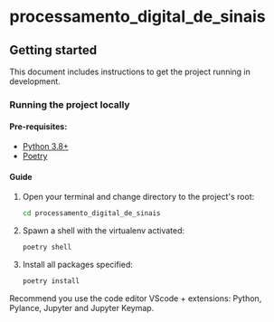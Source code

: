 # processamento_digital_de_sinais
## Getting started

This document includes instructions to get the project running in development.

### Running the project locally

#### Pre-requisites:

- [Python 3.8+](https://www.digitalocean.com/community/tutorials/how-to-install-python-3-and-set-up-a-programming-environment-on-an-ubuntu-20-04-server-pt)
- [Poetry](https://python-poetry.org/docs/)


#### Guide

1. Open your terminal and change directory to the project's root:
   ```bash
   cd processamento_digital_de_sinais
   ```

2. Spawn a shell with the virtualenv activated:
   ```bash
   poetry shell
   ```

3. Install all packages specified:
   ```bash
   poetry install
   ```
Recommend you use the code editor VScode + extensions: Python, Pylance, Jupyter and Jupyter Keymap.
